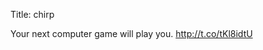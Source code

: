 Title: chirp

Your next computer game will play you. <a href="http://t.co/tKl8idtU">http://t.co/tKl8idtU</a>
